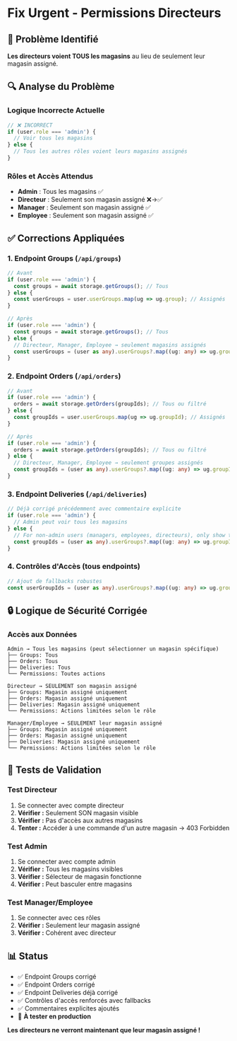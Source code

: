 # Fix Urgent - Permissions Directeurs

## 🎯 Problème Identifié
**Les directeurs voient TOUS les magasins** au lieu de seulement leur magasin assigné.

## 🔍 Analyse du Problème

### Logique Incorrecte Actuelle
```typescript
// ❌ INCORRECT
if (user.role === 'admin') {
  // Voir tous les magasins
} else {
  // Tous les autres rôles voient leurs magasins assignés
}
```

### Rôles et Accès Attendus
- **Admin** : Tous les magasins ✅
- **Directeur** : Seulement son magasin assigné ❌→✅  
- **Manager** : Seulement son magasin assigné ✅
- **Employee** : Seulement son magasin assigné ✅

## ✅ Corrections Appliquées

### 1. **Endpoint Groups** (`/api/groups`)
```typescript
// Avant
if (user.role === 'admin') {
  const groups = await storage.getGroups(); // Tous
} else {
  const userGroups = user.userGroups.map(ug => ug.group); // Assignés
}

// Après
if (user.role === 'admin') {
  const groups = await storage.getGroups(); // Tous
} else {
  // Directeur, Manager, Employee → seulement magasins assignés
  const userGroups = (user as any).userGroups?.map((ug: any) => ug.group) || [];
}
```

### 2. **Endpoint Orders** (`/api/orders`)  
```typescript
// Avant
if (user.role === 'admin') {
  orders = await storage.getOrders(groupIds); // Tous ou filtré
} else {
  const groupIds = user.userGroups.map(ug => ug.groupId); // Assignés
}

// Après  
if (user.role === 'admin') {
  orders = await storage.getOrders(groupIds); // Tous ou filtré
} else {
  // Directeur, Manager, Employee → seulement groupes assignés
  const groupIds = (user as any).userGroups?.map((ug: any) => ug.groupId) || [];
}
```

### 3. **Endpoint Deliveries** (`/api/deliveries`)
```typescript
// Déjà corrigé précédemment avec commentaire explicite
if (user.role === 'admin') {
  // Admin peut voir tous les magasins
} else {
  // For non-admin users (managers, employees, directeurs), only show their assigned stores
  const groupIds = (user as any).userGroups?.map((ug: any) => ug.groupId) || [];
}
```

### 4. **Contrôles d'Accès** (tous endpoints)
```typescript
// Ajout de fallbacks robustes
const userGroupIds = (user as any).userGroups?.map((ug: any) => ug.groupId) || [];
```

## 🔒 Logique de Sécurité Corrigée

### Accès aux Données
```
Admin → Tous les magasins (peut sélectionner un magasin spécifique)
├── Groups: Tous
├── Orders: Tous  
├── Deliveries: Tous
└── Permissions: Toutes actions

Directeur → SEULEMENT son magasin assigné
├── Groups: Magasin assigné uniquement
├── Orders: Magasin assigné uniquement
├── Deliveries: Magasin assigné uniquement  
└── Permissions: Actions limitées selon le rôle

Manager/Employee → SEULEMENT leur magasin assigné
├── Groups: Magasin assigné uniquement
├── Orders: Magasin assigné uniquement
├── Deliveries: Magasin assigné uniquement
└── Permissions: Actions limitées selon le rôle
```

## 🧪 Tests de Validation

### Test Directeur
1. Se connecter avec compte directeur
2. **Vérifier :** Seulement SON magasin visible
3. **Vérifier :** Pas d'accès aux autres magasins
4. **Tenter :** Accéder à une commande d'un autre magasin → 403 Forbidden

### Test Admin
1. Se connecter avec compte admin  
2. **Vérifier :** Tous les magasins visibles
3. **Vérifier :** Sélecteur de magasin fonctionne
4. **Vérifier :** Peut basculer entre magasins

### Test Manager/Employee  
1. Se connecter avec ces rôles
2. **Vérifier :** Seulement leur magasin assigné
3. **Vérifier :** Cohérent avec directeur

## 📊 Status

- ✅ Endpoint Groups corrigé
- ✅ Endpoint Orders corrigé  
- ✅ Endpoint Deliveries déjà corrigé
- ✅ Contrôles d'accès renforcés avec fallbacks
- ✅ Commentaires explicites ajoutés
- 🔄 **À tester en production**

**Les directeurs ne verront maintenant que leur magasin assigné !**